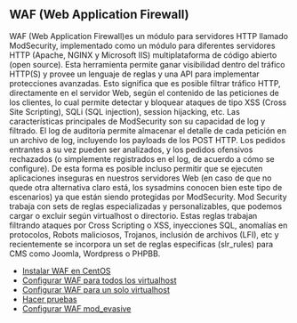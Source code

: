 ## WAF (Web Application Firewall)

WAF (Web Application Firewall)es un módulo para servidores HTTP llamado ModSecurity, implementado como un módulo para diferentes servidores HTTP (Apache, NGINX y Microsoft IIS) multiplataforma de código abierto (open source). Esta herramienta permite ganar visibilidad dentro del tráfico HTTP(S) y provee un lenguaje de reglas y una API para implementar protecciones avanzadas. Esto significa que es posible filtrar tráfico HTTP, directamente en el servidor Web, según el contenido de las peticiones de los clientes, lo cual permite detectar y bloquear ataques de tipo XSS (Cross Site Scripting), SQLi (SQL injection), session hijacking, etc.
Las características principales de ModSecurity son su capacidad de log y filtrado. El log de auditoría permite almacenar el detalle de cada petición en un archivo de log, incluyendo los payloads de los POST HTTP. Los pedidos entrantes a su vez pueden ser analizados, y los pedidos ofensivos rechazados (o simplemente registrados en el log, de acuerdo a cómo se configure). De esta forma es posible incluso permitir que se ejecuten aplicaciones inseguras en nuestros servidores Web (en caso de que no quede otra alternativa claro está, los sysadmins conocen bien este tipo de escenarios) ya que están siendo protegidas por ModSecurity.
Mod Security trabaja con sets de reglas especializadas y personalizables, que podemos cargar o excluir según virtualhost o directorio. Estas reglas trabajan filtrando ataques por Cross Scripting o XSS, inyecciones SQL, anomalías en protocolos, Robots maliciosos, Trojanos, inclusión de archivos (LFI), etc y recientemente se incorpora un set de reglas especificas (slr_rules) para CMS como Joomla, Wordpress o PHPBB.


* [Instalar WAF en CentOS](guia/instalar.rst)
* [Configurar WAF para todos los virtualhost](guia/waffallvirtualhost.rst)
* [Configurar WAF para un solo virtualhost](guia/waffvirtualhost.rst)
* [Hacer pruebas](guia/pruebas.rst)
* [Configurar WAF mod_evasive](guia/mod_evasive.rst)




